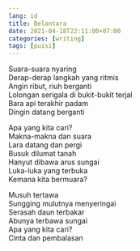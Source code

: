```yaml
---
lang: id
title: Belantara
date: 2021-04-18T22:11:00+07:00
categories: [writing]
tags: [puisi]
---
```

Suara-suara nyaring\
Derap-derap langkah yang ritmis\
Angin ribut, riuh berganti\
Lolongan serigala di bukit-bukit terjal\
Bara api terakhir padam\
Dingin datang berganti

Apa yang kita cari?\
Makna-makna dan suara\
Lara datang dan pergi\
Busuk dilumat tanah\
Hanyut dibawa arus sungai\
Luka-luka yang terbuka\
Kemana kita bermuara?

Musuh tertawa\
Sungging mulutnya menyeringai\
Serasah daun terbakar\
Abunya terbawa sungai\
Apa yang kita cari?\
Cinta dan pembalasan
